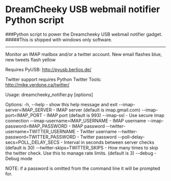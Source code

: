 DreamCheeky USB webmail notifier Python script
==============================================

###Python script to power the Dreamcheeky USB webmail notifier gadget.
#####This is shipped with windows only software.

- - -

Monitor an IMAP mailbox and/or a twitter account.
New email flashes blue, new tweets flash yellow

Requires PyUSB:
http://pyusb.berlios.de/

Twitter support requires Python Twitter Tools:
http://mike.verdone.ca/twitter/

Usage: dreamcheeky_notifier.py [options]

Options:
    -h, --help                          - show this help message and exit
    --imap-server=IMAP_SERVER           - IMAP server (default is imap.gmail.com)
    --imap-port=IMAP_PORT               - IMAP port (default is 993)
    --imap-ssl                          - Use secure imap connection
    --imap-username=IMAP_USERNAME       - IMAP username
    --imap-password=IMAP_PASSWORD       - IMAP password
    --twitter-username=TWITTER_USERNAME - Twitter username
    --twitter-password=TWITTER_PASSWORD - Twitter password
    --poll-delay-secs=POLL_DELAY_SECS   - Interval in seconds between server checks (default is 30)
    --twitter-skips=TWITTER_SKIPS       - How many times to skip the twitter check. Use this to manage rate limits. (default is 3)
    --debug                             - Debug mode

NOTE: if a password is omitted from the command line it will be prompted for.

